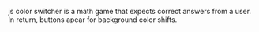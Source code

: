 js color switcher is a math game that expects correct answers from a user. In return, buttons apear for background color shifts.
